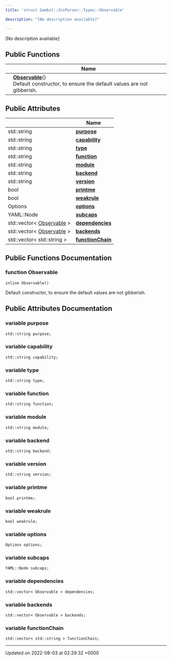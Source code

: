```yaml
---
title: 'struct Gambit::IniParser::Types::Observable'

description: "[No description available]"

---
```









[No description available]

## Public Functions

|                | Name           |
| -------------- | -------------- |
| | **[Observable](/documentation/code/main/classes/structgambit_1_1iniparser_1_1types_1_1observable/#function-observable)**()<br>Default constructor, to ensure the default values are not gibberish.  |

## Public Attributes

|                | Name           |
| -------------- | -------------- |
| std::string | **[purpose](/documentation/code/main/classes/structgambit_1_1iniparser_1_1types_1_1observable/#variable-purpose)**  |
| std::string | **[capability](/documentation/code/main/classes/structgambit_1_1iniparser_1_1types_1_1observable/#variable-capability)**  |
| std::string | **[type](/documentation/code/main/classes/structgambit_1_1iniparser_1_1types_1_1observable/#variable-type)**  |
| std::string | **[function](/documentation/code/main/classes/structgambit_1_1iniparser_1_1types_1_1observable/#variable-function)**  |
| std::string | **[module](/documentation/code/main/classes/structgambit_1_1iniparser_1_1types_1_1observable/#variable-module)**  |
| std::string | **[backend](/documentation/code/main/classes/structgambit_1_1iniparser_1_1types_1_1observable/#variable-backend)**  |
| std::string | **[version](/documentation/code/main/classes/structgambit_1_1iniparser_1_1types_1_1observable/#variable-version)**  |
| bool | **[printme](/documentation/code/main/classes/structgambit_1_1iniparser_1_1types_1_1observable/#variable-printme)**  |
| bool | **[weakrule](/documentation/code/main/classes/structgambit_1_1iniparser_1_1types_1_1observable/#variable-weakrule)**  |
| Options | **[options](/documentation/code/main/classes/structgambit_1_1iniparser_1_1types_1_1observable/#variable-options)**  |
| YAML::Node | **[subcaps](/documentation/code/main/classes/structgambit_1_1iniparser_1_1types_1_1observable/#variable-subcaps)**  |
| std::vector< [Observable](/documentation/code/main/classes/structgambit_1_1iniparser_1_1types_1_1observable/) > | **[dependencies](/documentation/code/main/classes/structgambit_1_1iniparser_1_1types_1_1observable/#variable-dependencies)**  |
| std::vector< [Observable](/documentation/code/main/classes/structgambit_1_1iniparser_1_1types_1_1observable/) > | **[backends](/documentation/code/main/classes/structgambit_1_1iniparser_1_1types_1_1observable/#variable-backends)**  |
| std::vector< std::string > | **[functionChain](/documentation/code/main/classes/structgambit_1_1iniparser_1_1types_1_1observable/#variable-functionchain)**  |

## Public Functions Documentation

### function Observable

```
inline Observable()
```

Default constructor, to ensure the default values are not gibberish. 

## Public Attributes Documentation

### variable purpose

```
std::string purpose;
```


### variable capability

```
std::string capability;
```


### variable type

```
std::string type;
```


### variable function

```
std::string function;
```


### variable module

```
std::string module;
```


### variable backend

```
std::string backend;
```


### variable version

```
std::string version;
```


### variable printme

```
bool printme;
```


### variable weakrule

```
bool weakrule;
```


### variable options

```
Options options;
```


### variable subcaps

```
YAML::Node subcaps;
```


### variable dependencies

```
std::vector< Observable > dependencies;
```


### variable backends

```
std::vector< Observable > backends;
```


### variable functionChain

```
std::vector< std::string > functionChain;
```


-------------------------------

Updated on 2022-08-03 at 02:29:32 +0000